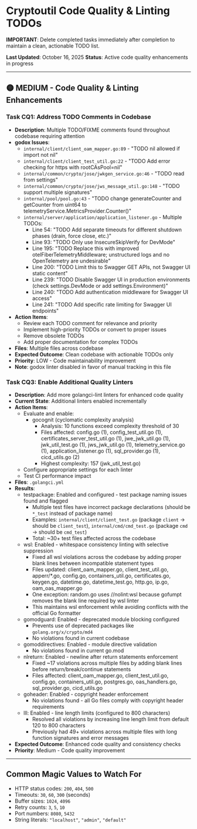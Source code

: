 # Cryptoutil Code Quality & Linting TODOs

**IMPORTANT**: Delete completed tasks immediately after completion to maintain a clean, actionable TODO list.

**Last Updated**: October 16, 2025
**Status**: Active code quality enhancements in progress

---

## 🟡 MEDIUM - Code Quality & Linting Enhancements

### Task CQ1: Address TODO Comments in Codebase
- **Description**: Multiple TODO/FIXME comments found throughout codebase requiring attention
- **godox Issues**:
  - `internal/client/client_oam_mapper.go:89` - "TODO nil allowed if import not nil"
  - `internal/client/client_test_util.go:22` - "TODO Add error checking for https with rootCAsPool=nil"
  - `internal/common/crypto/jose/jwkgen_service.go:46` - "TODO read from settings"
  - `internal/common/crypto/jose/jws_message_util.go:148` - "TODO support multiple signatures"
  - `internal/pool/pool.go:43` - "TODO change generateCounter and getCounter from uint64 to telemetryService.MetricsProvider.Counter()"
  - `internal/server/application/application_listener.go` - Multiple TODOs:
    - Line 54: "TODO Add separate timeouts for different shutdown phases (drain, force close, etc.)"
    - Line 93: "TODO Only use InsecureSkipVerify for DevMode"
    - Line 195: "TODO Replace this with improved otelFiberTelemetryMiddleware; unstructured logs and no OpenTelemetry are undesirable"
    - Line 200: "TODO Limit this to Swagger GET APIs, not Swagger UI static content"
    - Line 239: "TODO Disable Swagger UI in production environments (check settings.DevMode or add settings.Environment)"
    - Line 240: "TODO Add authentication middleware for Swagger UI access"
    - Line 241: "TODO Add specific rate limiting for Swagger UI endpoints"
- **Action Items**:
  - Review each TODO comment for relevance and priority
  - Implement high-priority TODOs or convert to proper issues
  - Remove obsolete TODOs
  - Add proper documentation for complex TODOs
- **Files**: Multiple files across codebase
- **Expected Outcome**: Clean codebase with actionable TODOs only
- **Priority**: LOW - Code maintainability improvement
- **Note**: godox linter disabled in favor of manual tracking in this file

### Task CQ3: Enable Additional Quality Linters
- **Description**: Add more golangci-lint linters for enhanced code quality
- **Current State**: Additional linters enabled incrementally
- **Action Items**:
  - Evaluate and enable:
    - gocognit (cyclomatic complexity analysis)
      - Analysis: 10 functions exceed complexity threshold of 30
      - Files affected: config.go (1), config_test_util.go (1), certificates_server_test_util.go (1), jwe_jwk_util.go (1), jwk_util_test.go (1), jws_jwk_util.go (1), telemetry_service.go (1), application_listener.go (1), sql_provider.go (1), cicd_utils.go (2)
      - Highest complexity: 157 (jwk_util_test.go)
  - Configure appropriate settings for each linter
  - Test CI performance impact
- **Files**: `.golangci.yml`
- **Results**:
  - testpackage: Enabled and configured - test package naming issues found and flagged
    - Multiple test files have incorrect package declarations (should be `*_test` instead of package name)
    - Examples: `internal/client/client_test.go` (package `client` → should be `client_test`), `internal/cmd/cmd_test.go` (package `cmd` → should be `cmd_test`)
    - Total: ~30+ test files affected across the codebase
  - wsl: Enabled - whitespace consistency linting with selective suppression
    - Fixed all wsl violations across the codebase by adding proper blank lines between incompatible statement types
    - Files updated: client_oam_mapper.go, client_test_util.go, apperr/*.go, config.go, containers_util.go, certificates.go, keygen.go, datetime.go, datetime_test.go, http.go, ip.go, oam_oas_mapper.go
    - One exception: random.go uses //nolint:wsl because gofumpt removes the blank line required by wsl linter
    - This maintains wsl enforcement while avoiding conflicts with the official Go formatter
  - gomodguard: Enabled - deprecated module blocking configured
    - Prevents use of deprecated packages like `golang.org/x/crypto/md4`
    - No violations found in current codebase
  - gomoddirectives: Enabled - module directive validation
    - No violations found in current go.mod
  - nlreturn: Enabled - newline after return statements enforcement
    - Fixed ~17 violations across multiple files by adding blank lines before return/break/continue statements
    - Files affected: client_oam_mapper.go, client_test_util.go, config.go, containers_util.go, postgres.go, oas_handlers.go, sql_provider.go, cicd_utils.go
  - goheader: Enabled - copyright header enforcement
    - No violations found - all Go files comply with copyright header requirements
  - lll: Enabled - line length limits (configured to 800 characters)
    - Resolved all violations by increasing line length limit from default 120 to 800 characters
    - Previously had 49+ violations across multiple files with long function signatures and error messages
- **Expected Outcome**: Enhanced code quality and consistency checks
- **Priority**: Medium - Code quality improvement

---

## Common Magic Values to Watch For

- HTTP status codes: `200`, `404`, `500`
- Timeouts: `30`, `60`, `300` (seconds)
- Buffer sizes: `1024`, `4096`
- Retry counts: `3`, `5`, `10`
- Port numbers: `8080`, `5432`
- String literals: `"localhost"`, `"admin"`, `"default"`
